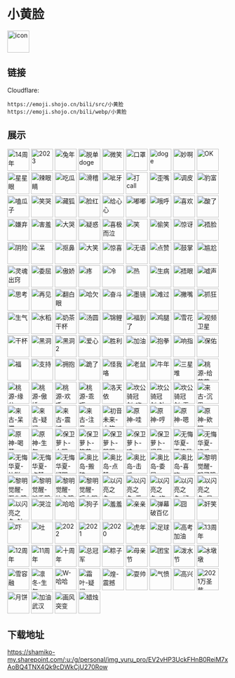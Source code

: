 # 小黄脸
<img src="https://emoji.shojo.cn/bili/src/小黄脸/icon.png" width="50" height="50" alt="icon">

## 链接
Cloudflare:
```
https://emoji.shojo.cn/bili/src/小黄脸
https://emoji.shojo.cn/bili/webp/小黄脸
```
## 展示
<img src="https://emoji.shojo.cn/bili/src/小黄脸/14周年.png" width="50" height="50" alt="14周年">
<img src="https://emoji.shojo.cn/bili/src/小黄脸/2023.png" width="50" height="50" alt="2023">
<img src="https://emoji.shojo.cn/bili/src/小黄脸/兔年.png" width="50" height="50" alt="兔年">
<img src="https://emoji.shojo.cn/bili/src/小黄脸/脱单doge.png" width="50" height="50" alt="脱单doge">
<img src="https://emoji.shojo.cn/bili/src/小黄脸/微笑.png" width="50" height="50" alt="微笑">
<img src="https://emoji.shojo.cn/bili/src/小黄脸/口罩.png" width="50" height="50" alt="口罩">
<img src="https://emoji.shojo.cn/bili/src/小黄脸/doge.png" width="50" height="50" alt="doge">
<img src="https://emoji.shojo.cn/bili/src/小黄脸/妙啊.png" width="50" height="50" alt="妙啊">
<img src="https://emoji.shojo.cn/bili/src/小黄脸/OK.png" width="50" height="50" alt="OK">
<img src="https://emoji.shojo.cn/bili/src/小黄脸/星星眼.png" width="50" height="50" alt="星星眼">
<img src="https://emoji.shojo.cn/bili/src/小黄脸/辣眼睛.png" width="50" height="50" alt="辣眼睛">
<img src="https://emoji.shojo.cn/bili/src/小黄脸/吃瓜.png" width="50" height="50" alt="吃瓜">
<img src="https://emoji.shojo.cn/bili/src/小黄脸/滑稽.png" width="50" height="50" alt="滑稽">
<img src="https://emoji.shojo.cn/bili/src/小黄脸/呲牙.png" width="50" height="50" alt="呲牙">
<img src="https://emoji.shojo.cn/bili/src/小黄脸/打call.png" width="50" height="50" alt="打call">
<img src="https://emoji.shojo.cn/bili/src/小黄脸/歪嘴.png" width="50" height="50" alt="歪嘴">
<img src="https://emoji.shojo.cn/bili/src/小黄脸/调皮.png" width="50" height="50" alt="调皮">
<img src="https://emoji.shojo.cn/bili/src/小黄脸/豹富.png" width="50" height="50" alt="豹富">
<img src="https://emoji.shojo.cn/bili/src/小黄脸/嗑瓜子.png" width="50" height="50" alt="嗑瓜子">
<img src="https://emoji.shojo.cn/bili/src/小黄脸/笑哭.png" width="50" height="50" alt="笑哭">
<img src="https://emoji.shojo.cn/bili/src/小黄脸/藏狐.png" width="50" height="50" alt="藏狐">
<img src="https://emoji.shojo.cn/bili/src/小黄脸/脸红.png" width="50" height="50" alt="脸红">
<img src="https://emoji.shojo.cn/bili/src/小黄脸/给心心.png" width="50" height="50" alt="给心心">
<img src="https://emoji.shojo.cn/bili/src/小黄脸/嘟嘟.png" width="50" height="50" alt="嘟嘟">
<img src="https://emoji.shojo.cn/bili/src/小黄脸/哦呼.png" width="50" height="50" alt="哦呼">
<img src="https://emoji.shojo.cn/bili/src/小黄脸/喜欢.png" width="50" height="50" alt="喜欢">
<img src="https://emoji.shojo.cn/bili/src/小黄脸/酸了.png" width="50" height="50" alt="酸了">
<img src="https://emoji.shojo.cn/bili/src/小黄脸/嫌弃.png" width="50" height="50" alt="嫌弃">
<img src="https://emoji.shojo.cn/bili/src/小黄脸/害羞.png" width="50" height="50" alt="害羞">
<img src="https://emoji.shojo.cn/bili/src/小黄脸/大哭.png" width="50" height="50" alt="大哭">
<img src="https://emoji.shojo.cn/bili/src/小黄脸/疑惑.png" width="50" height="50" alt="疑惑">
<img src="https://emoji.shojo.cn/bili/src/小黄脸/喜极而泣.png" width="50" height="50" alt="喜极而泣">
<img src="https://emoji.shojo.cn/bili/src/小黄脸/笑.png" width="50" height="50" alt="笑">
<img src="https://emoji.shojo.cn/bili/src/小黄脸/偷笑.png" width="50" height="50" alt="偷笑">
<img src="https://emoji.shojo.cn/bili/src/小黄脸/惊讶.png" width="50" height="50" alt="惊讶">
<img src="https://emoji.shojo.cn/bili/src/小黄脸/捂脸.png" width="50" height="50" alt="捂脸">
<img src="https://emoji.shojo.cn/bili/src/小黄脸/阴险.png" width="50" height="50" alt="阴险">
<img src="https://emoji.shojo.cn/bili/src/小黄脸/呆.png" width="50" height="50" alt="呆">
<img src="https://emoji.shojo.cn/bili/src/小黄脸/抠鼻.png" width="50" height="50" alt="抠鼻">
<img src="https://emoji.shojo.cn/bili/src/小黄脸/大笑.png" width="50" height="50" alt="大笑">
<img src="https://emoji.shojo.cn/bili/src/小黄脸/惊喜.png" width="50" height="50" alt="惊喜">
<img src="https://emoji.shojo.cn/bili/src/小黄脸/无语.png" width="50" height="50" alt="无语">
<img src="https://emoji.shojo.cn/bili/src/小黄脸/点赞.png" width="50" height="50" alt="点赞">
<img src="https://emoji.shojo.cn/bili/src/小黄脸/鼓掌.png" width="50" height="50" alt="鼓掌">
<img src="https://emoji.shojo.cn/bili/src/小黄脸/尴尬.png" width="50" height="50" alt="尴尬">
<img src="https://emoji.shojo.cn/bili/src/小黄脸/灵魂出窍.png" width="50" height="50" alt="灵魂出窍">
<img src="https://emoji.shojo.cn/bili/src/小黄脸/委屈.png" width="50" height="50" alt="委屈">
<img src="https://emoji.shojo.cn/bili/src/小黄脸/傲娇.png" width="50" height="50" alt="傲娇">
<img src="https://emoji.shojo.cn/bili/src/小黄脸/疼.png" width="50" height="50" alt="疼">
<img src="https://emoji.shojo.cn/bili/src/小黄脸/冷.png" width="50" height="50" alt="冷">
<img src="https://emoji.shojo.cn/bili/src/小黄脸/热.png" width="50" height="50" alt="热">
<img src="https://emoji.shojo.cn/bili/src/小黄脸/生病.png" width="50" height="50" alt="生病">
<img src="https://emoji.shojo.cn/bili/src/小黄脸/捂眼.png" width="50" height="50" alt="捂眼">
<img src="https://emoji.shojo.cn/bili/src/小黄脸/嘘声.png" width="50" height="50" alt="嘘声">
<img src="https://emoji.shojo.cn/bili/src/小黄脸/思考.png" width="50" height="50" alt="思考">
<img src="https://emoji.shojo.cn/bili/src/小黄脸/再见.png" width="50" height="50" alt="再见">
<img src="https://emoji.shojo.cn/bili/src/小黄脸/翻白眼.png" width="50" height="50" alt="翻白眼">
<img src="https://emoji.shojo.cn/bili/src/小黄脸/哈欠.png" width="50" height="50" alt="哈欠">
<img src="https://emoji.shojo.cn/bili/src/小黄脸/奋斗.png" width="50" height="50" alt="奋斗">
<img src="https://emoji.shojo.cn/bili/src/小黄脸/墨镜.png" width="50" height="50" alt="墨镜">
<img src="https://emoji.shojo.cn/bili/src/小黄脸/难过.png" width="50" height="50" alt="难过">
<img src="https://emoji.shojo.cn/bili/src/小黄脸/撇嘴.png" width="50" height="50" alt="撇嘴">
<img src="https://emoji.shojo.cn/bili/src/小黄脸/抓狂.png" width="50" height="50" alt="抓狂">
<img src="https://emoji.shojo.cn/bili/src/小黄脸/生气.png" width="50" height="50" alt="生气">
<img src="https://emoji.shojo.cn/bili/src/小黄脸/水稻.png" width="50" height="50" alt="水稻">
<img src="https://emoji.shojo.cn/bili/src/小黄脸/奶茶干杯.png" width="50" height="50" alt="奶茶干杯">
<img src="https://emoji.shojo.cn/bili/src/小黄脸/汤圆.png" width="50" height="50" alt="汤圆">
<img src="https://emoji.shojo.cn/bili/src/小黄脸/锦鲤.png" width="50" height="50" alt="锦鲤">
<img src="https://emoji.shojo.cn/bili/src/小黄脸/福到了.png" width="50" height="50" alt="福到了">
<img src="https://emoji.shojo.cn/bili/src/小黄脸/鸡腿.png" width="50" height="50" alt="鸡腿">
<img src="https://emoji.shojo.cn/bili/src/小黄脸/雪花.png" width="50" height="50" alt="雪花">
<img src="https://emoji.shojo.cn/bili/src/小黄脸/视频卫星.png" width="50" height="50" alt="视频卫星">
<img src="https://emoji.shojo.cn/bili/src/小黄脸/干杯.png" width="50" height="50" alt="干杯">
<img src="https://emoji.shojo.cn/bili/src/小黄脸/黑洞.png" width="50" height="50" alt="黑洞">
<img src="https://emoji.shojo.cn/bili/src/小黄脸/黑洞2.png" width="50" height="50" alt="黑洞2">
<img src="https://emoji.shojo.cn/bili/src/小黄脸/爱心.png" width="50" height="50" alt="爱心">
<img src="https://emoji.shojo.cn/bili/src/小黄脸/胜利.png" width="50" height="50" alt="胜利">
<img src="https://emoji.shojo.cn/bili/src/小黄脸/加油.png" width="50" height="50" alt="加油">
<img src="https://emoji.shojo.cn/bili/src/小黄脸/抱拳.png" width="50" height="50" alt="抱拳">
<img src="https://emoji.shojo.cn/bili/src/小黄脸/响指.png" width="50" height="50" alt="响指">
<img src="https://emoji.shojo.cn/bili/src/小黄脸/保佑.png" width="50" height="50" alt="保佑">
<img src="https://emoji.shojo.cn/bili/src/小黄脸/福.png" width="50" height="50" alt="福">
<img src="https://emoji.shojo.cn/bili/src/小黄脸/支持.png" width="50" height="50" alt="支持">
<img src="https://emoji.shojo.cn/bili/src/小黄脸/拥抱.png" width="50" height="50" alt="拥抱">
<img src="https://emoji.shojo.cn/bili/src/小黄脸/跪了.png" width="50" height="50" alt="跪了">
<img src="https://emoji.shojo.cn/bili/src/小黄脸/怪我咯.png" width="50" height="50" alt="怪我咯">
<img src="https://emoji.shojo.cn/bili/src/小黄脸/老鼠.png" width="50" height="50" alt="老鼠">
<img src="https://emoji.shojo.cn/bili/src/小黄脸/牛年.png" width="50" height="50" alt="牛年">
<img src="https://emoji.shojo.cn/bili/src/小黄脸/三星堆.png" width="50" height="50" alt="三星堆">
<img src="https://emoji.shojo.cn/bili/src/小黄脸/桃源-给花花.png" width="50" height="50" alt="桃源-给花花">
<img src="https://emoji.shojo.cn/bili/src/小黄脸/桃源-缘分.png" width="50" height="50" alt="桃源-缘分">
<img src="https://emoji.shojo.cn/bili/src/小黄脸/桃源-傲娇.png" width="50" height="50" alt="桃源-傲娇">
<img src="https://emoji.shojo.cn/bili/src/小黄脸/桃源-欢呼.png" width="50" height="50" alt="桃源-欢呼">
<img src="https://emoji.shojo.cn/bili/src/小黄脸/桃源-乖巧.png" width="50" height="50" alt="桃源-乖巧">
<img src="https://emoji.shojo.cn/bili/src/小黄脸/洛天依.png" width="50" height="50" alt="洛天依">
<img src="https://emoji.shojo.cn/bili/src/小黄脸/坎公骑冠剑-吃鸡.png" width="50" height="50" alt="坎公骑冠剑-吃鸡">
<img src="https://emoji.shojo.cn/bili/src/小黄脸/坎公骑冠剑-钻石.png" width="50" height="50" alt="坎公骑冠剑-钻石">
<img src="https://emoji.shojo.cn/bili/src/小黄脸/坎公骑冠剑-无语.png" width="50" height="50" alt="坎公骑冠剑-无语">
<img src="https://emoji.shojo.cn/bili/src/小黄脸/来古-沉思.png" width="50" height="50" alt="来古-沉思">
<img src="https://emoji.shojo.cn/bili/src/小黄脸/来古-呆滞.png" width="50" height="50" alt="来古-呆滞">
<img src="https://emoji.shojo.cn/bili/src/小黄脸/来古-疑问.png" width="50" height="50" alt="来古-疑问">
<img src="https://emoji.shojo.cn/bili/src/小黄脸/来古-震撼.png" width="50" height="50" alt="来古-震撼">
<img src="https://emoji.shojo.cn/bili/src/小黄脸/来古-注意.png" width="50" height="50" alt="来古-注意">
<img src="https://emoji.shojo.cn/bili/src/小黄脸/初音未来-大笑.png" width="50" height="50" alt="初音未来-大笑">
<img src="https://emoji.shojo.cn/bili/src/小黄脸/原神-哇.png" width="50" height="50" alt="原神-哇">
<img src="https://emoji.shojo.cn/bili/src/小黄脸/原神-哼.png" width="50" height="50" alt="原神-哼">
<img src="https://emoji.shojo.cn/bili/src/小黄脸/原神-嗯.png" width="50" height="50" alt="原神-嗯">
<img src="https://emoji.shojo.cn/bili/src/小黄脸/原神-欸嘿.png" width="50" height="50" alt="原神-欸嘿">
<img src="https://emoji.shojo.cn/bili/src/小黄脸/原神-喝茶.png" width="50" height="50" alt="原神-喝茶">
<img src="https://emoji.shojo.cn/bili/src/小黄脸/原神-生气.png" width="50" height="50" alt="原神-生气">
<img src="https://emoji.shojo.cn/bili/src/小黄脸/保卫萝卜-白眼.png" width="50" height="50" alt="保卫萝卜-白眼">
<img src="https://emoji.shojo.cn/bili/src/小黄脸/保卫萝卜-笔芯.png" width="50" height="50" alt="保卫萝卜-笔芯">
<img src="https://emoji.shojo.cn/bili/src/小黄脸/保卫萝卜-哭哭.png" width="50" height="50" alt="保卫萝卜-哭哭">
<img src="https://emoji.shojo.cn/bili/src/小黄脸/保卫萝卜-哇.png" width="50" height="50" alt="保卫萝卜-哇">
<img src="https://emoji.shojo.cn/bili/src/小黄脸/保卫萝卜-问号.png" width="50" height="50" alt="保卫萝卜-问号">
<img src="https://emoji.shojo.cn/bili/src/小黄脸/无悔华夏-不愧是你.png" width="50" height="50" alt="无悔华夏-不愧是你">
<img src="https://emoji.shojo.cn/bili/src/小黄脸/无悔华夏-吃瓜.png" width="50" height="50" alt="无悔华夏-吃瓜">
<img src="https://emoji.shojo.cn/bili/src/小黄脸/无悔华夏-达咩.png" width="50" height="50" alt="无悔华夏-达咩">
<img src="https://emoji.shojo.cn/bili/src/小黄脸/无悔华夏-点赞.png" width="50" height="50" alt="无悔华夏-点赞">
<img src="https://emoji.shojo.cn/bili/src/小黄脸/无悔华夏-好耶.png" width="50" height="50" alt="无悔华夏-好耶">
<img src="https://emoji.shojo.cn/bili/src/小黄脸/奥比岛-搬砖.png" width="50" height="50" alt="奥比岛-搬砖">
<img src="https://emoji.shojo.cn/bili/src/小黄脸/奥比岛-点赞.png" width="50" height="50" alt="奥比岛-点赞">
<img src="https://emoji.shojo.cn/bili/src/小黄脸/奥比岛-击爪.png" width="50" height="50" alt="奥比岛-击爪">
<img src="https://emoji.shojo.cn/bili/src/小黄脸/奥比岛-委屈.png" width="50" height="50" alt="奥比岛-委屈">
<img src="https://emoji.shojo.cn/bili/src/小黄脸/奥比岛-喜欢.png" width="50" height="50" alt="奥比岛-喜欢">
<img src="https://emoji.shojo.cn/bili/src/小黄脸/黎明觉醒-怒了鸦.png" width="50" height="50" alt="黎明觉醒-怒了鸦">
<img src="https://emoji.shojo.cn/bili/src/小黄脸/黎明觉醒-石化鸦.png" width="50" height="50" alt="黎明觉醒-石化鸦">
<img src="https://emoji.shojo.cn/bili/src/小黄脸/黎明觉醒-摊手鸦.png" width="50" height="50" alt="黎明觉醒-摊手鸦">
<img src="https://emoji.shojo.cn/bili/src/小黄脸/黎明觉醒-比心鸦.png" width="50" height="50" alt="黎明觉醒-比心鸦">
<img src="https://emoji.shojo.cn/bili/src/小黄脸/黎明觉醒-哼白眼鸦.png" width="50" height="50" alt="黎明觉醒-哼白眼鸦">
<img src="https://emoji.shojo.cn/bili/src/小黄脸/以闪亮之名-哎？！.png" width="50" height="50" alt="以闪亮之名-哎？！">
<img src="https://emoji.shojo.cn/bili/src/小黄脸/以闪亮之名-爱你哦.png" width="50" height="50" alt="以闪亮之名-爱你哦">
<img src="https://emoji.shojo.cn/bili/src/小黄脸/以闪亮之名-吃瓜.png" width="50" height="50" alt="以闪亮之名-吃瓜">
<img src="https://emoji.shojo.cn/bili/src/小黄脸/以闪亮之名-好耶!.png" width="50" height="50" alt="以闪亮之名-好耶!">
<img src="https://emoji.shojo.cn/bili/src/小黄脸/以闪亮之名-星星眼.png" width="50" height="50" alt="以闪亮之名-星星眼">
<img src="https://emoji.shojo.cn/bili/src/小黄脸/以闪亮之名-针不戳.png" width="50" height="50" alt="以闪亮之名-针不戳">
<img src="https://emoji.shojo.cn/bili/src/小黄脸/哭泣.png" width="50" height="50" alt="哭泣">
<img src="https://emoji.shojo.cn/bili/src/小黄脸/哈哈.png" width="50" height="50" alt="哈哈">
<img src="https://emoji.shojo.cn/bili/src/小黄脸/狗子.png" width="50" height="50" alt="狗子">
<img src="https://emoji.shojo.cn/bili/src/小黄脸/羞羞.png" width="50" height="50" alt="羞羞">
<img src="https://emoji.shojo.cn/bili/src/小黄脸/亲亲.png" width="50" height="50" alt="亲亲">
<img src="https://emoji.shojo.cn/bili/src/小黄脸/弹幕破百亿.png" width="50" height="50" alt="弹幕破百亿">
<img src="https://emoji.shojo.cn/bili/src/小黄脸/囧.png" width="50" height="50" alt="囧">
<img src="https://emoji.shojo.cn/bili/src/小黄脸/奸笑.png" width="50" height="50" alt="奸笑">
<img src="https://emoji.shojo.cn/bili/src/小黄脸/吓.png" width="50" height="50" alt="吓">
<img src="https://emoji.shojo.cn/bili/src/小黄脸/吐.png" width="50" height="50" alt="吐">
<img src="https://emoji.shojo.cn/bili/src/小黄脸/2022.png" width="50" height="50" alt="2022">
<img src="https://emoji.shojo.cn/bili/src/小黄脸/2021.png" width="50" height="50" alt="2021">
<img src="https://emoji.shojo.cn/bili/src/小黄脸/2020.png" width="50" height="50" alt="2020">
<img src="https://emoji.shojo.cn/bili/src/小黄脸/虎年.png" width="50" height="50" alt="虎年">
<img src="https://emoji.shojo.cn/bili/src/小黄脸/足球.png" width="50" height="50" alt="足球">
<img src="https://emoji.shojo.cn/bili/src/小黄脸/高考加油.png" width="50" height="50" alt="高考加油">
<img src="https://emoji.shojo.cn/bili/src/小黄脸/13周年.png" width="50" height="50" alt="13周年">
<img src="https://emoji.shojo.cn/bili/src/小黄脸/12周年.png" width="50" height="50" alt="12周年">
<img src="https://emoji.shojo.cn/bili/src/小黄脸/11周年.png" width="50" height="50" alt="11周年">
<img src="https://emoji.shojo.cn/bili/src/小黄脸/十周年.png" width="50" height="50" alt="十周年">
<img src="https://emoji.shojo.cn/bili/src/小黄脸/总冠军.png" width="50" height="50" alt="总冠军">
<img src="https://emoji.shojo.cn/bili/src/小黄脸/粽子.png" width="50" height="50" alt="粽子">
<img src="https://emoji.shojo.cn/bili/src/小黄脸/母亲节.png" width="50" height="50" alt="母亲节">
<img src="https://emoji.shojo.cn/bili/src/小黄脸/团宝.png" width="50" height="50" alt="团宝">
<img src="https://emoji.shojo.cn/bili/src/小黄脸/泼水节.png" width="50" height="50" alt="泼水节">
<img src="https://emoji.shojo.cn/bili/src/小黄脸/冰墩墩.png" width="50" height="50" alt="冰墩墩">
<img src="https://emoji.shojo.cn/bili/src/小黄脸/雪容融.png" width="50" height="50" alt="雪容融">
<img src="https://emoji.shojo.cn/bili/src/小黄脸/凛冬-生气.png" width="50" height="50" alt="凛冬-生气">
<img src="https://emoji.shojo.cn/bili/src/小黄脸/W-哈哈.png" width="50" height="50" alt="W-哈哈">
<img src="https://emoji.shojo.cn/bili/src/小黄脸/霜叶-疑问.png" width="50" height="50" alt="霜叶-疑问">
<img src="https://emoji.shojo.cn/bili/src/小黄脸/煌-震撼.png" width="50" height="50" alt="煌-震撼">
<img src="https://emoji.shojo.cn/bili/src/小黄脸/耍帅.png" width="50" height="50" alt="耍帅">
<img src="https://emoji.shojo.cn/bili/src/小黄脸/气愤.png" width="50" height="50" alt="气愤">
<img src="https://emoji.shojo.cn/bili/src/小黄脸/高兴.png" width="50" height="50" alt="高兴">
<img src="https://emoji.shojo.cn/bili/src/小黄脸/2021万圣节.png" width="50" height="50" alt="2021万圣节">
<img src="https://emoji.shojo.cn/bili/src/小黄脸/月饼.png" width="50" height="50" alt="月饼">
<img src="https://emoji.shojo.cn/bili/src/小黄脸/加油武汉.png" width="50" height="50" alt="加油武汉">
<img src="https://emoji.shojo.cn/bili/src/小黄脸/画风突变.png" width="50" height="50" alt="画风突变">
<img src="https://emoji.shojo.cn/bili/src/小黄脸/蜡烛.png" width="50" height="50" alt="蜡烛">

## 下载地址

https://shamiko-my.sharepoint.com/:u:/g/personal/img_yuru_pro/EV2vHP3UckFHnB0ReiM7xAoBQ4TNX4Qk9cDWkCjU270Row